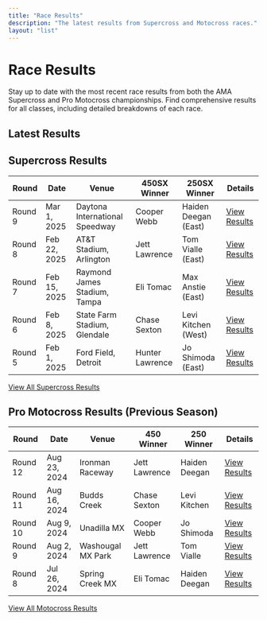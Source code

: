 ```yaml
---
title: "Race Results"
description: "The latest results from Supercross and Motocross races."
layout: "list"
---
```


# Race Results

Stay up to date with the most recent race results from both the AMA Supercross and Pro Motocross championships. Find comprehensive results for all classes, including detailed breakdowns of each race.

## Latest Results

<div class="mb-12">
  <h2 class="text-2xl font-bold mb-6 border-b border-primary pb-2">Supercross Results</h2>
  
  <div class="overflow-x-auto mb-8">
    <table class="min-w-full bg-white dark:bg-neutral-800 border border-neutral-200 dark:border-neutral-700">
      <thead>
        <tr>
          <th class="px-4 py-3 bg-neutral-100 dark:bg-neutral-700 text-left text-xs font-semibold text-neutral-700 dark:text-neutral-200 uppercase tracking-wider">Round</th>
          <th class="px-4 py-3 bg-neutral-100 dark:bg-neutral-700 text-left text-xs font-semibold text-neutral-700 dark:text-neutral-200 uppercase tracking-wider">Date</th>
          <th class="px-4 py-3 bg-neutral-100 dark:bg-neutral-700 text-left text-xs font-semibold text-neutral-700 dark:text-neutral-200 uppercase tracking-wider">Venue</th>
          <th class="px-4 py-3 bg-neutral-100 dark:bg-neutral-700 text-left text-xs font-semibold text-neutral-700 dark:text-neutral-200 uppercase tracking-wider">450SX Winner</th>
          <th class="px-4 py-3 bg-neutral-100 dark:bg-neutral-700 text-left text-xs font-semibold text-neutral-700 dark:text-neutral-200 uppercase tracking-wider">250SX Winner</th>
          <th class="px-4 py-3 bg-neutral-100 dark:bg-neutral-700 text-left text-xs font-semibold text-neutral-700 dark:text-neutral-200 uppercase tracking-wider">Details</th>
        </tr>
      </thead>
      <tbody class="divide-y divide-neutral-200 dark:divide-neutral-700">
        <tr>
          <td class="px-4 py-3 text-sm">Round 9</td>
          <td class="px-4 py-3 text-sm">Mar 1, 2025</td>
          <td class="px-4 py-3 text-sm">Daytona International Speedway</td>
          <td class="px-4 py-3 text-sm">Cooper Webb</td>
          <td class="px-4 py-3 text-sm">Haiden Deegan (East)</td>
          <td class="px-4 py-3 text-sm"><a href="/races/results/daytona-2025/" class="text-primary hover:underline">View Results</a></td>
        </tr>
        <tr class="bg-neutral-50 dark:bg-neutral-750">
          <td class="px-4 py-3 text-sm">Round 8</td>
          <td class="px-4 py-3 text-sm">Feb 22, 2025</td>
          <td class="px-4 py-3 text-sm">AT&T Stadium, Arlington</td>
          <td class="px-4 py-3 text-sm">Jett Lawrence</td>
          <td class="px-4 py-3 text-sm">Tom Vialle (East)</td>
          <td class="px-4 py-3 text-sm"><a href="/races/results/arlington-2025/" class="text-primary hover:underline">View Results</a></td>
        </tr>
        <tr>
          <td class="px-4 py-3 text-sm">Round 7</td>
          <td class="px-4 py-3 text-sm">Feb 15, 2025</td>
          <td class="px-4 py-3 text-sm">Raymond James Stadium, Tampa</td>
          <td class="px-4 py-3 text-sm">Eli Tomac</td>
          <td class="px-4 py-3 text-sm">Max Anstie (East)</td>
          <td class="px-4 py-3 text-sm"><a href="/races/results/tampa-2025/" class="text-primary hover:underline">View Results</a></td>
        </tr>
        <tr class="bg-neutral-50 dark:bg-neutral-750">
          <td class="px-4 py-3 text-sm">Round 6</td>
          <td class="px-4 py-3 text-sm">Feb 8, 2025</td>
          <td class="px-4 py-3 text-sm">State Farm Stadium, Glendale</td>
          <td class="px-4 py-3 text-sm">Chase Sexton</td>
          <td class="px-4 py-3 text-sm">Levi Kitchen (West)</td>
          <td class="px-4 py-3 text-sm"><a href="/races/results/glendale-2025/" class="text-primary hover:underline">View Results</a></td>
        </tr>
        <tr>
          <td class="px-4 py-3 text-sm">Round 5</td>
          <td class="px-4 py-3 text-sm">Feb 1, 2025</td>
          <td class="px-4 py-3 text-sm">Ford Field, Detroit</td>
          <td class="px-4 py-3 text-sm">Hunter Lawrence</td>
          <td class="px-4 py-3 text-sm">Jo Shimoda (East)</td>
          <td class="px-4 py-3 text-sm"><a href="/races/results/detroit-2025/" class="text-primary hover:underline">View Results</a></td>
        </tr>
      </tbody>
    </table>
  </div>
  
  <div class="text-center">
    <a href="/races/results/supercross-full/" class="inline-block px-6 py-2 bg-primary text-white rounded hover:bg-primary-700">View All Supercross Results</a>
  </div>
</div>

<div class="mb-12">
  <h2 class="text-2xl font-bold mb-6 border-b border-primary pb-2">Pro Motocross Results (Previous Season)</h2>
  
  <div class="overflow-x-auto mb-8">
    <table class="min-w-full bg-white dark:bg-neutral-800 border border-neutral-200 dark:border-neutral-700">
      <thead>
        <tr>
          <th class="px-4 py-3 bg-neutral-100 dark:bg-neutral-700 text-left text-xs font-semibold text-neutral-700 dark:text-neutral-200 uppercase tracking-wider">Round</th>
          <th class="px-4 py-3 bg-neutral-100 dark:bg-neutral-700 text-left text-xs font-semibold text-neutral-700 dark:text-neutral-200 uppercase tracking-wider">Date</th>
          <th class="px-4 py-3 bg-neutral-100 dark:bg-neutral-700 text-left text-xs font-semibold text-neutral-700 dark:text-neutral-200 uppercase tracking-wider">Venue</th>
          <th class="px-4 py-3 bg-neutral-100 dark:bg-neutral-700 text-left text-xs font-semibold text-neutral-700 dark:text-neutral-200 uppercase tracking-wider">450 Winner</th>
          <th class="px-4 py-3 bg-neutral-100 dark:bg-neutral-700 text-left text-xs font-semibold text-neutral-700 dark:text-neutral-200 uppercase tracking-wider">250 Winner</th>
          <th class="px-4 py-3 bg-neutral-100 dark:bg-neutral-700 text-left text-xs font-semibold text-neutral-700 dark:text-neutral-200 uppercase tracking-wider">Details</th>
        </tr>
      </thead>
      <tbody class="divide-y divide-neutral-200 dark:divide-neutral-700">
        <tr>
          <td class="px-4 py-3 text-sm">Round 12</td>
          <td class="px-4 py-3 text-sm">Aug 23, 2024</td>
          <td class="px-4 py-3 text-sm">Ironman Raceway</td>
          <td class="px-4 py-3 text-sm">Jett Lawrence</td>
          <td class="px-4 py-3 text-sm">Haiden Deegan</td>
          <td class="px-4 py-3 text-sm"><a href="/races/results/ironman-2024/" class="text-primary hover:underline">View Results</a></td>
        </tr>
        <tr class="bg-neutral-50 dark:bg-neutral-750">
          <td class="px-4 py-3 text-sm">Round 11</td>
          <td class="px-4 py-3 text-sm">Aug 16, 2024</td>
          <td class="px-4 py-3 text-sm">Budds Creek</td>
          <td class="px-4 py-3 text-sm">Chase Sexton</td>
          <td class="px-4 py-3 text-sm">Levi Kitchen</td>
          <td class="px-4 py-3 text-sm"><a href="/races/results/budds-creek-2024/" class="text-primary hover:underline">View Results</a></td>
        </tr>
        <tr>
          <td class="px-4 py-3 text-sm">Round 10</td>
          <td class="px-4 py-3 text-sm">Aug 9, 2024</td>
          <td class="px-4 py-3 text-sm">Unadilla MX</td>
          <td class="px-4 py-3 text-sm">Cooper Webb</td>
          <td class="px-4 py-3 text-sm">Jo Shimoda</td>
          <td class="px-4 py-3 text-sm"><a href="/races/results/unadilla-2024/" class="text-primary hover:underline">View Results</a></td>
        </tr>
        <tr class="bg-neutral-50 dark:bg-neutral-750">
          <td class="px-4 py-3 text-sm">Round 9</td>
          <td class="px-4 py-3 text-sm">Aug 2, 2024</td>
          <td class="px-4 py-3 text-sm">Washougal MX Park</td>
          <td class="px-4 py-3 text-sm">Jett Lawrence</td>
          <td class="px-4 py-3 text-sm">Tom Vialle</td>
          <td class="px-4 py-3 text-sm"><a href="/races/results/washougal-2024/" class="text-primary hover:underline">View Results</a></td>
        </tr>
        <tr>
          <td class="px-4 py-3 text-sm">Round 8</td>
          <td class="px-4 py-3 text-sm">Jul 26, 2024</td>
          <td class="px-4 py-3 text-sm">Spring Creek MX</td>
          <td class="px-4 py-3 text-sm">Eli Tomac</td>
          <td class="px-4 py-3 text-sm">Haiden Deegan</td>
          <td class="px-4 py-3 text-sm"><a href="/races/results/millville-2024/" class="text-primary hover:underline">View Results</a></td>
        </tr>
      </tbody>
    </table>
  </div>
  
  <div class="text-center">
    <a href="/races/results/motocross-full/" class="inline-block px-6 py-2 bg-primary text-white rounded hover:bg-primary-700">View All Motocross Results</a>
  </div>
</div>